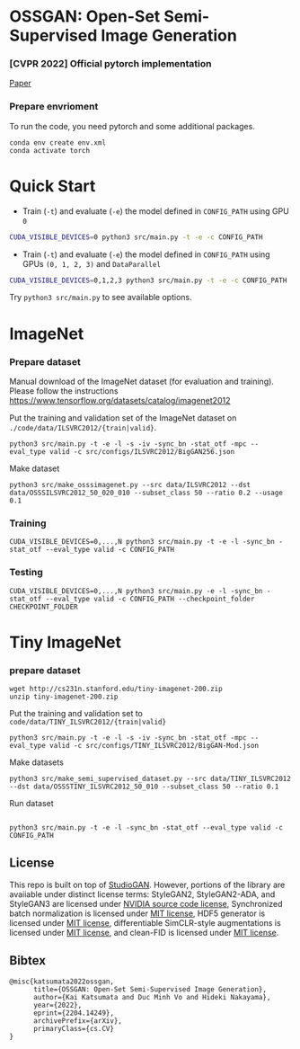# OSSGAN: Open-Set Semi-Supervised Image Generation
### [CVPR 2022] Official pytorch implementation
[Paper](https://arxiv.org/abs/2204.14249)
### Prepare envrioment


To run the code, you need pytorch and some additional packages.
```
conda env create env.xml
conda activate torch
```




# Quick Start

* Train (``-t``) and evaluate (``-e``) the model defined in ``CONFIG_PATH`` using GPU ``0``
```bash
CUDA_VISIBLE_DEVICES=0 python3 src/main.py -t -e -c CONFIG_PATH
```

* Train (``-t``) and evaluate (``-e``) the model defined in ``CONFIG_PATH`` using GPUs ``(0, 1, 2, 3)`` and ``DataParallel``
```bash
CUDA_VISIBLE_DEVICES=0,1,2,3 python3 src/main.py -t -e -c CONFIG_PATH
```

Try ``python3 src/main.py`` to see available options.


# ImageNet

### Prepare dataset
Manual download of the ImageNet dataset (for evaluation and training). 
Please follow the instructions https://www.tensorflow.org/datasets/catalog/imagenet2012

Put the training and validation set of the ImageNet dataset on `./code/data/ILSVRC2012/{train|valid}`.

```
python3 src/main.py -t -e -l -s -iv -sync_bn -stat_otf -mpc --eval_type valid -c src/configs/ILSVRC2012/BigGAN256.json
```


Make dataset

```
python3 src/make_osssimagenet.py --src data/ILSVRC2012 --dst data/OSSSILSVRC2012_50_020_010 --subset_class 50 --ratio 0.2 --usage 0.1
```

### Training

```
CUDA_VISIBLE_DEVICES=0,...,N python3 src/main.py -t -e -l -sync_bn -stat_otf --eval_type valid -c CONFIG_PATH
```

### Testing

```
CUDA_VISIBLE_DEVICES=0,...,N python3 src/main.py -e -l -sync_bn -stat_otf --eval_type valid -c CONFIG_PATH --checkpoint_folder CHECKPOINT_FOLDER
```

# Tiny ImageNet

### prepare dataset
```
wget http://cs231n.stanford.edu/tiny-imagenet-200.zip 
unzip tiny-imagenet-200.zip
```

Put the training and validation set to `code/data/TINY_ILSVRC2012/{train|valid}`

```
python3 src/main.py -t -e -l -s -iv -sync_bn -stat_otf -mpc --eval_type valid -c src/configs/TINY_ILSVRC2012/BigGAN-Mod.json
```

Make datasets

```
python3 src/make_semi_supervised_dataset.py --src data/TINY_ILSVRC2012 --dst data/OSSSTINY_ILSVRC2012_50_010 --subset_class 50 --ratio 0.1 
```


Run dataset

```

python3 src/main.py -t -e -l -sync_bn -stat_otf --eval_type valid -c CONFIG_PATH
```


## License
This repo is built on top of [StudioGAN](https://github.com/POSTECH-CVLab/PyTorch-StudioGAN). 
However, portions of the library are avaiiable under distinct license terms: StyleGAN2, StyleGAN2-ADA, and StyleGAN3 are licensed under [NVIDIA source code license](https://github.com/POSTECH-CVLab/PyTorch-StudioGAN/blob/master/LICENSE-NVIDIA), Synchronized batch normalization is licensed under [MIT license](https://github.com/POSTECH-CVLab/PyTorch-StudioGAN/blob/master/src/sync_batchnorm/LICENSE), HDF5 generator is licensed under [MIT license](https://github.com/POSTECH-CVLab/PyTorch-StudioGAN/blob/master/src/utils/hdf5.py), differentiable SimCLR-style augmentations is licensed under [MIT license](https://github.com/POSTECH-CVLab/PyTorch-StudioGAN/blob/master/src/utils/simclr_aug.py), and clean-FID is licensed under [MIT license](https://github.com/POSTECH-CVLab/PyTorch-StudioGAN/blob/master/src/utils/resize.py).

## Bibtex
```
@misc{katsumata2022ossgan,
      title={OSSGAN: Open-Set Semi-Supervised Image Generation}, 
      author={Kai Katsumata and Duc Minh Vo and Hideki Nakayama},
      year={2022},
      eprint={2204.14249},
      archivePrefix={arXiv},
      primaryClass={cs.CV}
}
```
